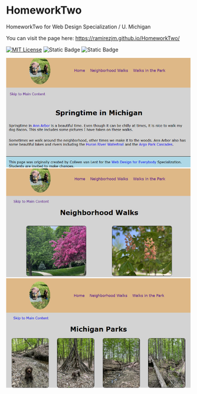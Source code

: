 # HomeworkTwo
HomeworkTwo for Web Design Specialization / U. Michigan

You can visit the page here: https://ramirezjm.github.io/HomeworkTwo/

[![MIT License](https://img.shields.io/badge/License-MIT-green.svg)](https://choosealicense.com/licenses/mit/)
![Static Badge](https://img.shields.io/badge/HTML5-%23f06529)
![Static Badge](https://img.shields.io/badge/CSS3-%232965f1)

<div>
  <img src="./images/screen1.jpg" width=500>
</div>
<div>
  <img src="./images/screen2.jpg" width=500>
</div>
<div>
  <img src="./images/screen3.jpg" width=500>
</div>
